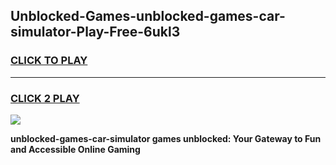 
## Unblocked-Games-unblocked-games-car-simulator-Play-Free-6ukl3
<h3>
<a href="https://premium76.site?title=unblocked-games-car-simulator&ref=15A">CLICK TO PLAY</a></h3>
<hr>

<h3>
<a href="https://premium76.site?title=unblocked-games-car-simulator&ref=15A">CLICK 2 PLAY</a>
  
</h3>

<a href="https://premium76.site?title=unblocked-games-car-simulator&ref=15A"><img src="https://clearcache.store/games.png"></a>


**unblocked-games-car-simulator games unblocked: Your Gateway to Fun and Accessible Online Gaming**
